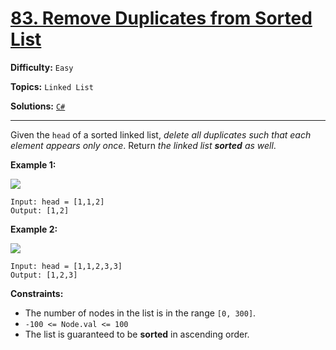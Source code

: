 # [83. Remove Duplicates from Sorted List](https://leetcode.com/problems/remove-duplicates-from-sorted-list/)

**Difficulty:** `Easy`

**Topics:** `Linked List`

**Solutions:** [`C#`](../../src/csharp/challenges/Problems/RemoveDuplicatesFromSortedList.cs)

---

Given the `head` of a sorted linked list, *delete all duplicates such that each element appears only once*. Return *the linked list **sorted** as well*.

**Example 1:**

![](https://assets.leetcode.com/uploads/2021/01/04/list1.jpg)

```
Input: head = [1,1,2]
Output: [1,2]
```

**Example 2:**

![](https://assets.leetcode.com/uploads/2021/01/04/list2.jpg)

```
Input: head = [1,1,2,3,3]
Output: [1,2,3]
```

**Constraints:**

* The number of nodes in the list is in the range `[0, 300]`.
* `-100 <= Node.val <= 100`
* The list is guaranteed to be **sorted** in ascending order.
